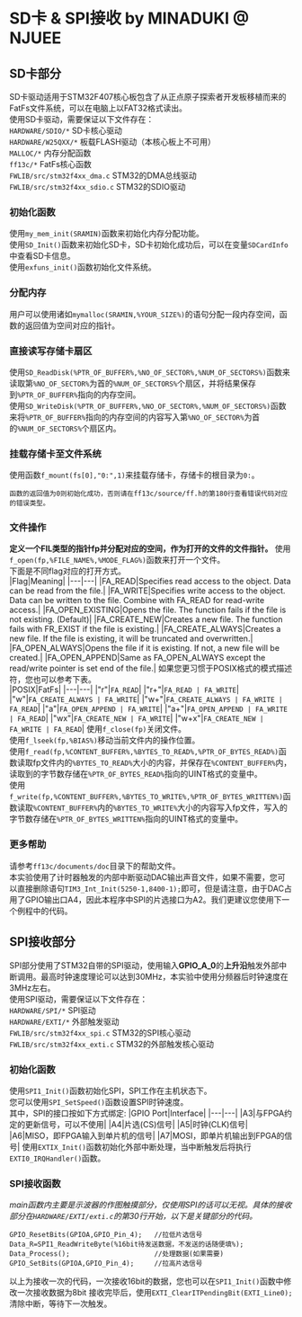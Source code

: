 # SD卡 & SPI接收 by MINADUKI @ NJUEE
## SD卡部分
SD卡驱动适用于STM32F407核心板包含了从正点原子探索者开发板移植而来的FatFs文件系统，可以在电脑上以FAT32格式读出。  
使用SD卡驱动，需要保证以下文件存在：   
`HARDWARE/SDIO/*`   SD卡核心驱动  
`HARDWARE/W25QXX/*` 板载FLASH驱动（本核心板上不可用）  
`MALLOC/*`  内存分配函数  
`ff13c/*`   FatFs核心函数  
`FWLIB/src/stm32f4xx_dma.c` STM32的DMA总线驱动  
`FWLIB/src/stm32f4xx_sdio.c`    STM32的SDIO驱动  
### 初始化函数
使用`my_mem_init(SRAMIN)`函数来初始化内存分配功能。  
使用`SD_Init()`函数来初始化SD卡，SD卡初始化成功后，可以在变量`SDCardInfo`中查看SD卡信息。  
使用`exfuns_init()`函数初始化文件系统。 
### 分配内存
用户可以使用诸如`mymalloc(SRAMIN,%YOUR_SIZE%)`的语句分配一段内存空间，函数的返回值为空间对应的指针。 
### 直接读写存储卡扇区
使用`SD_ReadDisk(%PTR_OF_BUFFER%,%NO_OF_SECTOR%,%NUM_OF_SECTORS%)`函数来读取第`%NO_OF_SECTOR%`为首的`%NUM_OF_SECTORS%`个扇区，并将结果保存到`%PTR_OF_BUFFER%`指向的内存空间。  
使用`SD_WriteDisk(%PTR_OF_BUFFER%,%NO_OF_SECTOR%,%NUM_OF_SECTORS%)`函数来将`%PTR_OF_BUFFER%`指向的内存空间的内容写入第`%NO_OF_SECTOR%`为首的`%NUM_OF_SECTORS%`个扇区内。
### 挂载存储卡至文件系统
使用函数`f_mount(fs[0],"0:",1)`来挂载存储卡，存储卡的根目录为`0:`。
```
函数的返回值为0则初始化成功，否则请在ff13c/source/ff.h的第180行查看错误代码对应的错误类型。
```
### 文件操作
**定义一个FIL类型的指针fp并分配对应的空间，作为打开的文件的文件指针。**
使用`f_open(fp,%FILE_NAME%,%MODE_FLAG%)`函数来打开一个文件。  
下面是不同flag对应的打开方式。    
|Flag|Meaning|
|---|---|
|FA_READ|Specifies read access to the object. Data can be read from the file.|
|FA_WRITE|Specifies write access to the object. Data can be written to the file. Combine with FA_READ for read-write access.|
|FA_OPEN_EXISTING|Opens the file. The function fails if the file is not existing. (Default)|
|FA_CREATE_NEW|Creates a new file. The function fails with FR_EXIST if the file is existing.|
|FA_CREATE_ALWAYS|Creates a new file. If the file is existing, it will be truncated and overwritten.|
|FA_OPEN_ALWAYS|Opens the file if it is existing. If not, a new file will be created.|
|FA_OPEN_APPEND|Same as FA_OPEN_ALWAYS except the read/write pointer is set end of the file.|
如果您更习惯于POSIX格式的模式描述符，您也可以参考下表。  
|POSIX|FatFs|
|---|---|
|"r"|`FA_READ`|
|"r+"|`FA_READ | FA_WRITE`|
|"w"|`FA_CREATE_ALWAYS | FA_WRITE`|
|"w+"|`FA_CREATE_ALWAYS | FA_WRITE | FA_READ`|
|"a"|`FA_OPEN_APPEND | FA_WRITE`|
|"a+"|`FA_OPEN_APPEND | FA_WRITE | FA_READ`|
|"wx"|`FA_CREATE_NEW | FA_WRITE`|
|"w+x"|`FA_CREATE_NEW | FA_WRITE | FA_READ`|
使用`f_close(fp)`关闭文件。  
使用`f_lseek(fp,%BIAS%)`移动当前文件内的操作位置。  
使用`f_read(fp,%CONTENT_BUFFER%,%BYTES_TO_READ%,%PTR_OF_BYTES_READ%)`函数读取fp文件内的`%BYTES_TO_READ%`大小的内容，并保存在`%CONTENT_BUFFER%`内，读取到的字节数存储在`%PTR_OF_BYTES_READ%`指向的UINT格式的变量中。  
使用`f_write(fp,%CONTENT_BUFFER%,%BYTES_TO_WRITE%,%PTR_OF_BYTES_WRITTEN%)`函数读取`%CONTENT_BUFFER%`内的`%BYTES_TO_WRITE%`大小的内容写入fp文件，写入的字节数存储在`%PTR_OF_BYTES_WRITTEN%`指向的UINT格式的变量中。  
### 更多帮助
请参考`ff13c/documents/doc`目录下的帮助文件。  
本实验使用了计时器触发的内部中断驱动DAC输出声音文件，如果不需要，您可以直接删除语句`TIM3_Int_Init(5250-1,8400-1);`即可，但是请注意，由于DAC占用了GPIO输出口A4，因此本程序中SPI的片选接口为A2。我们更建议您使用下一个例程中的代码。

## SPI接收部分
SPI部分使用了STM32自带的SPI驱动，使用输入**GPIO_A_0**的**上升沿**触发外部中断调用。最高时钟速度理论可以达到30MHz，本实验中使用分频器后时钟速度在3MHz左右。  
使用SPI驱动，需要保证以下文件存在：   
`HARDWARE/SPI/*`   SPI驱动  
`HARDWARE/EXTI/*` 外部触发驱动  
`FWLIB/src/stm32f4xx_spi.c` STM32的SPI核心驱动  
`FWLIB/src/stm32f4xx_exti.c`    STM32的外部触发核心驱动  
### 初始化函数
使用`SPI1_Init()`函数初始化SPI，SPI工作在主机状态下。  
您可以使用`SPI_SetSpeed()`函数设置SPI时钟速度。    
其中，SPI的接口按如下方式绑定:
|GPIO Port|Interface|
|---|---|
|A3|与FPGA约定的更新信号，可以不使用|
|A4|片选(CS)信号|
|A5|时钟(CLK)信号|
|A6|MISO，即FPGA输入到单片机的信号|
|A7|MOSI，即单片机输出到FPGA的信号|
使用`EXTIX_Init()`函数初始化外部中断处理，当中断触发后将执行`EXTI0_IRQHandler()`函数。
### SPI接收函数
*main函数内主要是示波器的作图触摸部分，仅使用SPI的话可以无视。具体的接收部分在`HARDWARE/EXTI/exti.c`的第30行开始，以下是关键部分的代码。*  
```
GPIO_ResetBits(GPIOA,GPIO_Pin_4);   //拉低片选信号
Data_R=SPI1_ReadWriteByte(%16bit待发送数据，不发送的话随便填%);
Data_Process();                     //处理数据(如果需要)
GPIO_SetBits(GPIOA,GPIO_Pin_4);     //拉高片选信号
```
以上为接收一次的代码，一次接收16bit的数据，您也可以在`SPI1_Init()`函数中修改一次接收数据为8bit
接收完毕后，使用`EXTI_ClearITPendingBit(EXTI_Line0);`清除中断，等待下一次触发。
